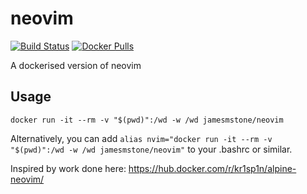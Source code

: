 # neovim
[![Build Status](https://travis-ci.org/jamesmstone/dockerfiles.svg?branch=master)](https://travis-ci.org/jamesmstone/dockerfiles) [![Docker Pulls](https://img.shields.io/docker/pulls/jamesmstone/neovim.svg?maxAge=2592000)](https://hub.docker.com/r/jamesmstone/neovim)

A dockerised version of neovim
## Usage
`docker run -it --rm -v "$(pwd)":/wd -w /wd jamesmstone/neovim`

Alternatively, you can add `alias nvim="docker run -it --rm -v "$(pwd)":/wd -w /wd jamesmstone/neovim"` to your .bashrc or similar.

Inspired by work done here: https://hub.docker.com/r/kr1sp1n/alpine-neovim/
